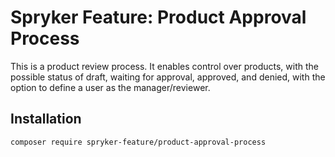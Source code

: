 # Spryker Feature: Product Approval Process

This is a product review process. It enables control over products, with the possible status of draft, waiting for approval, approved, and denied, with the option to define a user as the manager/reviewer.

## Installation

```
composer require spryker-feature/product-approval-process
```
